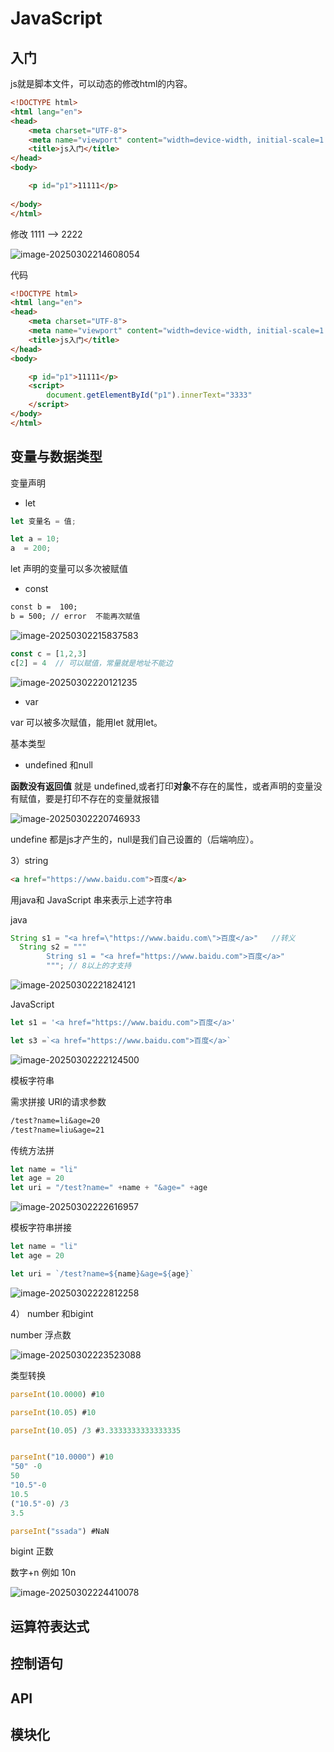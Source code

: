 # JavaScript

## 入门

js就是脚本文件，可以动态的修改html的内容。

```html
<!DOCTYPE html>
<html lang="en">
<head>
    <meta charset="UTF-8">
    <meta name="viewport" content="width=device-width, initial-scale=1.0">
    <title>js入门</title>
</head>
<body>

    <p id="p1">11111</p>
    
</body>
</html>
```

修改  1111 --> 2222

![image-20250302214608054](images/JavaScript.assets/image-20250302214608054.png)

代码

```html
<!DOCTYPE html>
<html lang="en">
<head>
    <meta charset="UTF-8">
    <meta name="viewport" content="width=device-width, initial-scale=1.0">
    <title>js入门</title>
</head>
<body>

    <p id="p1">11111</p>
    <script>
        document.getElementById("p1").innerText="3333"
    </script>
</body>
</html>
```

## 变量与数据类型

变量声明

* let

```js
let 变量名 = 值;

let a = 10;
a  = 200;
```

let 声明的变量可以多次被赋值

* const

```html
const b =  100;
b = 500; // error  不能再次赋值
```

![image-20250302215837583](images/JavaScript.assets/image-20250302215837583.png)

```javascript
const c = [1,2,3]
c[2] = 4  // 可以赋值，常量就是地址不能边
```

![image-20250302220121235](images/JavaScript.assets/image-20250302220121235.png)

* var

var 可以被多次赋值，能用let 就用let。

基本类型

* undefined 和null

**函数没有返回值** 就是 undefined,或者打印**对象**不存在的属性，或者声明的变量没有赋值，要是打印不存在的变量就报错

![image-20250302220746933](images/JavaScript.assets/image-20250302220746933.png)

undefine 都是js才产生的，null是我们自己设置的（后端响应）。



3）string

```html
<a href="https://www.baidu.com">百度</a>
```

用java和 JavaScript 串来表示上述字符串

java

```java
String s1 = "<a href=\"https://www.baidu.com\">百度</a>"   //转义
  String s2 = """
        String s1 = "<a href="https://www.baidu.com">百度</a>"
        """; // 8以上的才支持
```

![image-20250302221824121](images/JavaScript.assets/image-20250302221824121.png)



JavaScript

```javascript
let s1 = '<a href="https://www.baidu.com">百度</a>'

let s3 =`<a href="https://www.baidu.com">百度</a>`
```

![image-20250302222124500](images/JavaScript.assets/image-20250302222124500.png)



模板字符串

需求拼接 URI的请求参数

```txt
/test?name=li&age=20
/test?name=liu&age=21
```

传统方法拼

```javascript
let name = "li"
let age = 20
let uri = "/test?name=" +name + "&age=" +age
```

![image-20250302222616957](images/JavaScript.assets/image-20250302222616957.png)

模板字符串拼接

```javascript
let name = "li"
let age = 20

let uri = `/test?name=${name}&age=${age}`
```

![image-20250302222812258](images/JavaScript.assets/image-20250302222812258.png)



4） number 和bigint

 number 浮点数

![image-20250302223523088](images/JavaScript.assets/image-20250302223523088.png)

类型转换

```javascript
parseInt(10.0000) #10

parseInt(10.05) #10

parseInt(10.05) /3 #3.3333333333333335


parseInt("10.0000") #10
"50" -0
50
"10.5"-0
10.5
("10.5"-0) /3
3.5

parseInt("ssada") #NaN
```



bigint 正数

数字+n 例如 10n

![image-20250302224410078](images/JavaScript.assets/image-20250302224410078.png)



## 运算符表达式

## 控制语句

## API

## 模块化

